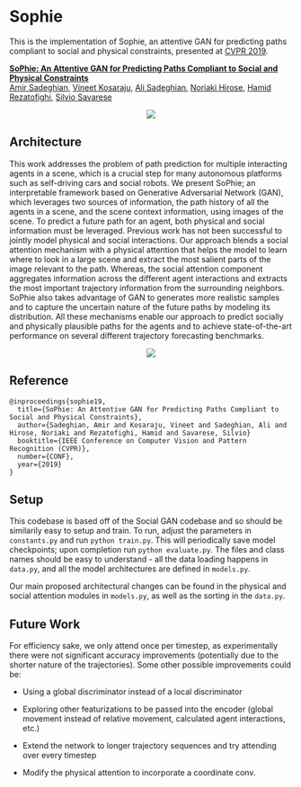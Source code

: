# Sophie

This is the implementation of Sophie, an attentive GAN for predicting paths compliant to social and physical constraints, presented at [CVPR 2019](http://cvrp2019.thecvf.com/).

**<a href="https://arxiv.org/abs/1806.01482">SoPhie: An Attentive GAN for Predicting Paths Compliant to Social and Physical Constraints</a>**
<br>
<a href="https://scholar.google.com/citations?user=ZqbHW0gAAAAJ&hl=en">Amir Sadeghian</a>,
<a href="https://profiles.stanford.edu/vineet-kosaraju">Vineet Kosaraju</a>,
<a href="https://scholar.google.se/citations?user=0asq4zoAAAAJ&hl=en">Ali Sadeghian</a>,
<a href="https://scholar.google.co.jp/citations?user=xvOlfw8AAAAJ&hl=ja">Noriaki Hirose</a>,
<a href="https://scholar.google.com/citations?user=VxAuxMwAAAAJ&hl=en">Hamid Rezatofighi</a>,
<a href="http://cvgl.stanford.edu/silvio/">Silvio Savarese</a>
<br>

<div align='center'>
<img src="img/result.gif"></img>
</div>

## Architecture

This work addresses the problem of path prediction for multiple interacting agents in a scene, which is a crucial step for many autonomous platforms such as self-driving cars and social robots. We present SoPhie; an interpretable framework based on Generative Adversarial Network (GAN), which leverages two sources of information, the path history of all the agents in a scene, and the scene context information, using images of the scene. To predict a future path for an agent, both physical and social information must be leveraged. Previous work has not been successful to jointly model physical and social interactions. Our approach blends a social attention mechanism with a physical attention that helps the model to learn where to look in a large scene and extract the most salient parts of the image relevant to the path. Whereas, the social attention component aggregates information across the different agent interactions and extracts the most important trajectory information from the surrounding neighbors. SoPhie also takes advantage of GAN to generates more realistic samples and to capture the uncertain nature of the future paths by modeling its distribution. All these mechanisms enable our approach to predict socially and physically plausible paths for the agents and to achieve state-of-the-art performance on several different trajectory forecasting benchmarks.

<div align='center'>
<img src="img/model.png"></img>
</div>

## Reference

```
@inproceedings{sophie19,
  title={SoPhie: An Attentive GAN for Predicting Paths Compliant to Social and Physical Constraints},
  author={Sadeghian, Amir and Kosaraju, Vineet and Sadeghian, Ali and Hirose, Noriaki and Rezatofighi, Hamid and Savarese, Silvio}
  booktitle={IEEE Conference on Computer Vision and Pattern Recognition (CVPR)},
  number={CONF},
  year={2019}
}
```

## Setup

This codebase is based off of the Social GAN codebase and so should be similarily easy to setup and train. To run, adjust the parameters in `constants.py` and run `python train.py`. This will periodically save model checkpoints; upon completion run `python evaluate.py`. The files and class names should be easy to understand - all the data loading happens in `data.py`, and all the model architectures are defined in `models.py`.

Our main proposed architectural changes can be found in the physical and social attention modules in `models.py`, as well as the sorting in the `data.py`.

## Future Work

For efficiency sake, we only attend once per timestep, as experimentally there were not significant accuracy improvements (potentially due to the shorter nature of the trajectories). Some other possible improvements could be:

* Using a global discriminator instead of a local discriminator

* Exploring other featurizations to be passed into the encoder (global movement instead of relative movement, calculated agent interactions, etc.)

* Extend the network to longer trajectory sequences and try attending over every timestep

* Modify the physical attention to incorporate a coordinate conv.